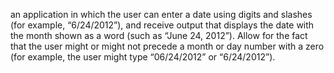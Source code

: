  an application in which the user can enter a date using digits and
slashes (for example, “6/24/2012”), and receive output that displays the
date with the month shown as a word (such as “June 24, 2012”). Allow for
the fact that the user might or might not precede a month or day number
with a zero (for example, the user might type “06/24/2012” or “6/24/2012”).
